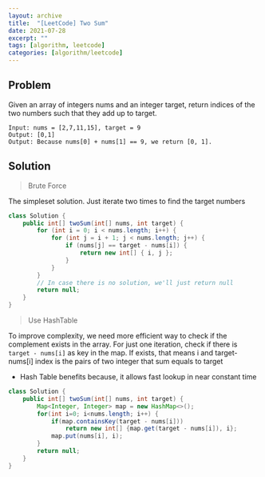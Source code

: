 ```yaml
---
layout: archive
title:  "[LeetCode] Two Sum"
date: 2021-07-28
excerpt: ""
tags: [algorithm, leetcode]
categories: [algorithm/leetcode]
---
```


## Problem

Given an array of integers nums and an integer target, return indices of the two numbers such that they add up to target.

```
Input: nums = [2,7,11,15], target = 9
Output: [0,1]
Output: Because nums[0] + nums[1] == 9, we return [0, 1].
```

## Solution

> Brute Force

The simpleset solution. Just iterate two times to find the target numbers

``` java
class Solution {
    public int[] twoSum(int[] nums, int target) {
        for (int i = 0; i < nums.length; i++) {
            for (int j = i + 1; j < nums.length; j++) {
                if (nums[j] == target - nums[i]) {
                    return new int[] { i, j };
                }
            }
        }
        // In case there is no solution, we'll just return null
        return null;
    }
}
```

> Use HashTable

To improve complexity, we need more efficient way to check if the complement exists in the array. For just one iteration, check if there is `target - nums[i]` as key in the map. If exists, that means i and target-nums[i] index is the pairs of two integer that sum equals to target

- Hash Table benefits because, it allows fast lookup in near constant time

``` java
class Solution {
    public int[] twoSum(int[] nums, int target) {
        Map<Integer, Integer> map = new HashMap<>();
        for(int i=0; i<nums.length; i++) {
            if(map.containsKey(target - nums[i]))
                return new int[] {map.get(target - nums[i]), i};
            map.put(nums[i], i);
        }
        return null;
    }
}
```
